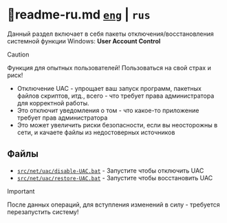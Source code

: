 # 📕readme-ru.md [`eng`](https://github.com/N3M1X10/windows-batch/blob/master/src/net/uac/readme.md) | `rus`

Данный раздел включает в себя пакеты отключения/восстановления системной функции Windows: **User Account Control**

>[!caution]
>Функция для опытных пользователей! Пользоваться на свой страх и риск!

- Отключение UAC - упрощает ваш запуск программ, пакетных файлов скриптов, итд., всего - что требует права администратора для корректной работы.
- Это отключит уведомления о том - что какое-то приложение требует прав администратора
- Это может увеличить риски безопасности, если вы неосторожны в сети, и качаете файлы из недостоверных источников

## Файлы
- [`src/net/uac/disable-UAC.bat`](https://github.com/N3M1X10/windows-batch/blob/master/src/net/uac/disable-UAC.bat) - Запустите чтобы отключить UAC
- [`src/net/uac/restore-UAC.bat`](https://github.com/N3M1X10/windows-batch/blob/master/src/net/uac/restore-UAC.bat) - Запустите чтобы восстановить UAC

>[!important]
>После данных операций, для вступления изменений в силу - требуется перезапустить систему!
